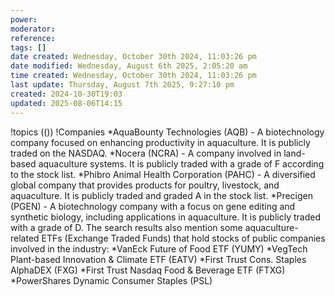 ```yaml
---
power: 
moderator: 
reference: 
tags: []
date created: Wednesday, October 30th 2024, 11:03:26 pm
date modified: Wednesday, August 6th 2025, 2:05:20 am
time created: Wednesday, October 30th 2024, 11:03:26 pm
last update: Thursday, August 7th 2025, 9:27:10 pm
created: 2024-10-30T19:03
updated: 2025-08-06T14:15
---
```

!topics
(())
!Companies
*AquaBounty Technologies (AQB) - A biotechnology company focused on enhancing productivity in aquaculture. It is publicly traded on the NASDAQ. 
*Nocera (NCRA) - A company involved in land-based aquaculture systems. It is publicly traded with a grade of F according to the stock list. 
*Phibro Animal Health Corporation (PAHC) - A diversified global company that provides products for poultry, livestock, and aquaculture. It is publicly traded and graded A in the stock list. 
*Precigen (PGEN) - A biotechnology company with a focus on gene editing and synthetic biology, including applications in aquaculture. It is publicly traded with a grade of D. The search results also mention some aquaculture-related ETFs (Exchange Traded Funds) that hold stocks of public companies involved in the industry:
*VanEck Future of Food ETF (YUMY)
*VegTech Plant-based Innovation & Climate ETF (EATV)
*First Trust Cons. Staples AlphaDEX (FXG)
*First Trust Nasdaq Food & Beverage ETF (FTXG)
*PowerShares Dynamic Consumer Staples (PSL)